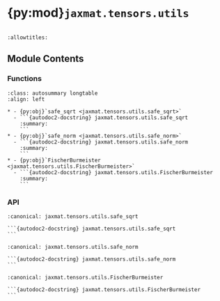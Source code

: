 # {py:mod}`jaxmat.tensors.utils`

```{py:module} jaxmat.tensors.utils
```

```{autodoc2-docstring} jaxmat.tensors.utils
:allowtitles:
```

## Module Contents

### Functions

````{list-table}
:class: autosummary longtable
:align: left

* - {py:obj}`safe_sqrt <jaxmat.tensors.utils.safe_sqrt>`
  - ```{autodoc2-docstring} jaxmat.tensors.utils.safe_sqrt
    :summary:
    ```
* - {py:obj}`safe_norm <jaxmat.tensors.utils.safe_norm>`
  - ```{autodoc2-docstring} jaxmat.tensors.utils.safe_norm
    :summary:
    ```
* - {py:obj}`FischerBurmeister <jaxmat.tensors.utils.FischerBurmeister>`
  - ```{autodoc2-docstring} jaxmat.tensors.utils.FischerBurmeister
    :summary:
    ```
````

### API

````{py:function} safe_sqrt(x, eps=1e-16)
:canonical: jaxmat.tensors.utils.safe_sqrt

```{autodoc2-docstring} jaxmat.tensors.utils.safe_sqrt
```
````

````{py:function} safe_norm(x, eps=1e-16, **kwargs)
:canonical: jaxmat.tensors.utils.safe_norm

```{autodoc2-docstring} jaxmat.tensors.utils.safe_norm
```
````

````{py:function} FischerBurmeister(x, y)
:canonical: jaxmat.tensors.utils.FischerBurmeister

```{autodoc2-docstring} jaxmat.tensors.utils.FischerBurmeister
```
````
